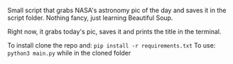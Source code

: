 Small script that grabs NASA's astronomy pic of the day and saves it in the script folder. Nothing fancy, just learning Beautiful Soup. 

Right now, it grabs today's pic, saves it and prints the title in the terminal.

To install clone the repo and: `pip install -r requirements.txt`
To use: `python3 main.py` while in the cloned folder